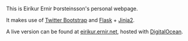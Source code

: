 This is Eiríkur Ernir Þorsteinsson's personal webpage.

It makes use of [Twitter Bootstrap](http://getbootstrap.com/) and [Flask](http://flask.pocoo.org/) + [Jinja2](http://jinja.pocoo.org/).

A live version can be found at [eirikur.ernir.net](http://eirikur.ernir.net/), hosted with [DigitalOcean](https://www.digitalocean.com/).